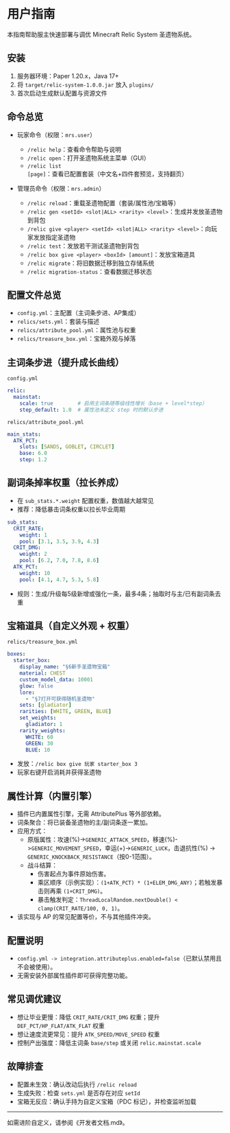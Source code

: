 # 用户指南

本指南帮助服主快速部署与调优 Minecraft Relic System 圣遗物系统。

## 安装

1. 服务器环境：Paper 1.20.x，Java 17+
2. 将 `target/relic-system-1.0.0.jar` 放入 `plugins/`
3. 首次启动生成默认配置与资源文件

## 命令总览

- 玩家命令（权限：`mrs.user`）
  - `/relic help`：查看命令帮助与说明
  - `/relic open`：打开圣遗物系统主菜单（GUI）
  - `/relic list [page]`：查看已配置套装（中文名+四件套预览，支持翻页）

- 管理员命令（权限：`mrs.admin`）
  - `/relic reload`：重载圣遗物配置（套装/属性池/宝箱等）
  - `/relic gen <setId> <slot|ALL> <rarity> <level>`：生成并发放圣遗物到背包
  - `/relic give <player> <setId> <slot|ALL> <rarity> <level>`：向玩家发放指定圣遗物
  - `/relic test`：发放若干测试圣遗物到背包
  - `/relic box give <player> <boxId> [amount]`：发放宝箱道具
  - `/relic migrate`：将旧数据迁移到独立存储系统
  - `/relic migration-status`：查看数据迁移状态

## 配置文件总览

- `config.yml`：主配置（主词条步进、AP集成）
- `relics/sets.yml`：套装与描述
- `relics/attribute_pool.yml`：属性池与权重
- `relics/treasure_box.yml`：宝箱外观与掉落

## 主词条步进（提升成长曲线）

`config.yml`
```yml
relic:
  mainstat:
    scale: true        # 启用主词条随等级线性增长（base + level*step）
    step_default: 1.0  # 属性池未定义 step 时的默认步进
```
`relics/attribute_pool.yml`
```yml
main_stats:
  ATK_PCT:
    slots: [SANDS, GOBLET, CIRCLET]
    base: 6.0
    step: 1.2
```

## 副词条掉率权重（拉长养成）

- 在 `sub_stats.*.weight` 配置权重，数值越大越常见
- 推荐：降低暴击词条权重以拉长毕业周期
```yml
sub_stats:
  CRIT_RATE:
    weight: 1
    pool: [3.1, 3.5, 3.9, 4.3]
  CRIT_DMG:
    weight: 2
    pool: [6.2, 7.0, 7.8, 8.6]
  ATK_PCT:
    weight: 10
    pool: [4.1, 4.7, 5.3, 5.8]
```
- 规则：生成/升级每5级新增或强化一条，最多4条；抽取时与主/已有副词条去重

## 宝箱道具（自定义外观 + 权重）

`relics/treasure_box.yml`
```yml
boxes:
  starter_box:
    display_name: "§6新手圣遗物宝箱"
    material: CHEST
    custom_model_data: 10001
    glow: false
    lore:
      - "§7打开可获得随机圣遗物"
    sets: [gladiator]
    rarities: [WHITE, GREEN, BLUE]
    set_weights:
      gladiator: 1
    rarity_weights:
      WHITE: 60
      GREEN: 30
      BLUE: 10
```
- 发放：`/relic box give 玩家 starter_box 3`
- 玩家右键开启消耗并获得圣遗物

## 属性计算（内置引擎）

- 插件已内置属性引擎，无需 AttributePlus 等外部依赖。
- 词条聚合：将已装备圣遗物的主/副词条逐一累加。
- 应用方式：
  - 原版属性：攻速(%)->`GENERIC_ATTACK_SPEED`，移速(%)->`GENERIC_MOVEMENT_SPEED`，幸运(+)->`GENERIC_LUCK`，击退抗性(%) -> `GENERIC_KNOCKBACK_RESISTANCE`（按0-1范围）。
  - 战斗结算：
    - 伤害起点为事件原始伤害。
    - 乘区顺序（示例实现）：`(1+ATK_PCT) * (1+ELEM_DMG_ANY)`；若触发暴击则再乘 `(1+CRIT_DMG)`。
    - 暴击触发判定：`ThreadLocalRandom.nextDouble() < clamp(CRIT_RATE/100, 0, 1)`。
- 该实现与 AP 的常见配置等价，不与其他插件冲突。

## 配置说明

- `config.yml -> integration.attributeplus.enabled=false`（已默认禁用且不会被使用）。
- 无需安装外部属性插件即可获得完整功能。

## 常见调优建议

- 想让毕业更慢：降低 `CRIT_RATE/CRIT_DMG` 权重；提升 `DEF_PCT/HP_FLAT/ATK_FLAT` 权重
- 想让速度流更常见：提升 `ATK_SPEED/MOVE_SPEED` 权重
- 控制产出强度：降低主词条 `base/step` 或关闭 `relic.mainstat.scale`

## 故障排查

- 配置未生效：确认改动后执行 `/relic reload`
- 生成失败：检查 `sets.yml` 是否存在对应 `setId`
- 宝箱无反应：确认手持为自定义宝箱（PDC 标记），并检查监听加载

---
如需进阶自定义，请参阅《开发者文档.md》。
